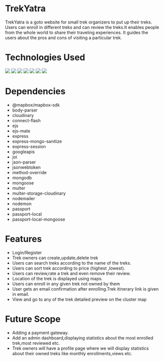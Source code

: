# TrekYatra
TrekYatra is a goto website for small trek organizers to put up their treks. Users can enroll in different treks and can review the treks.It enables people from the whole world to share their traveling experiences. It guides the users about the pros and cons of visiting a particular trek.

# Technologies Used
<span>
<img src="https://img.shields.io/badge/Node.js-43853D?style=for-the-badge&logo=node.js&logoColor=white">
<img src="https://img.shields.io/badge/Express.js-404D59?style=for-the-badge">
<img src="https://img.shields.io/badge/MongoDB-4EA94B?style=for-the-badge&logo=mongodb&logoColor=white">
<img src="https://img.shields.io/badge/HTML5-E34F26?style=for-the-badge&logo=html5&logoColor=white">
<img src="https://img.shields.io/badge/CSS3-1572B6?style=for-the-badge&logo=css3&logoColor=white">
<img src="https://img.shields.io/badge/JavaScript-F7DF1E?style=for-the-badge&logo=javascript&logoColor=black">
<img src="https://img.shields.io/badge/JavaScript-F7DF1E?style=for-the-badge&logo=javascript&logoColor=black">
</span>

# Dependencies
- @mapbox/mapbox-sdk
- body-parser
- cloudinary
- connect-flash
- ejs
- ejs-mate
- express
- express-mongo-sanitize
- express-session
- googleapis
- joi
- json-parser
- jsonwebtoken
- method-override
- mongodb
- mongoose
- multer
- multer-storage-cloudinary
- nodemailer
- nodemon
- passport
- passport-local
- passport-local-mongoose
    

# Features
- Login/Register
- Trek owners can create,update,delete trek
- Users can search treks according to the name of the treks.
- Users can sort trek according to price (highest ,lowest).
- Users can review,rate a trek and even remove their review.
- Location of the trek is displayed using maps.
- Users can enroll in any given trek not owned by them
- User gets an email confirmation after enrolling.Trek itinerary link is given in email.
- View and go to any of the trek detailed preview on the cluster map


# Future Scope

- Adding a payment gateway.
- Add an admin dashboard,displaying statistics about the most enrolled trek,most reviewed etc.
- Trek owners will have a profile page where we will display statistics about their owned treks like monthly enrollments,views etc.


